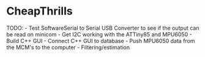# CheapThrills

TODO:
    - Test SoftwareSerial to Serial USB Converter to see if the output can be read on minicom
    - Get I2C working with the ATTiny85 and MPU6050
    - Build C++ GUI
    - Connect C++ GUI to database
    - Push MPU6050 data from the MCM's to the computer
    - Filtering/estimation
